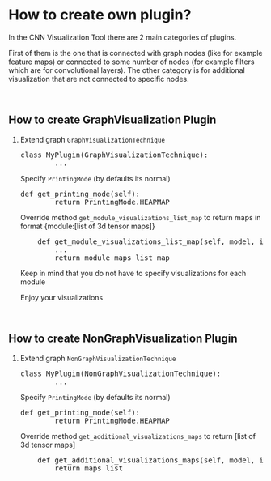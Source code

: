 <h1>How to create own plugin?</h1>

In the CNN Visualization Tool there are 2 main categories of plugins. 
<p>
First of them is the one that is connected with graph nodes (like for example feature maps) 
or connected to some number of nodes (for example filters which are for convolutional layers).
The other category is for additional visualization that are not connected to specific nodes.

</p>
<br>

<h2>How to create GraphVisualization Plugin</h2>

<ol>
<li>Extend graph <code>GraphVisualizationTechnique</code> 
    <p>
    <pre>class MyPlugin(GraphVisualizationTechnique):
        ...</pre>
    </p>
</li> Specify <code>PrintingMode</code> (by defaults its normal)
    <p>
    <pre>def get_printing_mode(self):
        return PrintingMode.HEAPMAP</pre>
    </p>
</li>
</li> Override method <code>get_module_visualizations_list_map</code> to return maps in format {module:[list of 3d tensor maps]}
    <p>
    <pre>    def get_module_visualizations_list_map(self, model, image_tensor, class_index_vector):
        ...
        return module_maps_list_map</pre>
    </p>
    <p>
    Keep in mind that you do not have to specify visualizations for each module
    </p>
</li>

</li>   Enjoy your visualizations
    
</li>
</ol>

<br>

<h2>How to create NonGraphVisualization Plugin</h2>

<ol>
<li>Extend graph <code>NonGraphVisualizationTechnique</code> 
    <p>
    <pre>class MyPlugin(NonGraphVisualizationTechnique):
        ...</pre>
    </p>
</li> Specify <code>PrintingMode</code> (by defaults its normal)
    <p>
    <pre>def get_printing_mode(self):
        return PrintingMode.HEAPMAP</pre>
    </p>
</li>
</li> Override method <code>get_additional_visualizations_maps</code> to return [list of 3d tensor maps]
    <p>
    <pre>    def get_additional_visualizations_maps(self, model, image_tensor, class_index_vector):
        return maps_list</pre>
    </p>
</li>

</li>   
    
</li>
</ol>